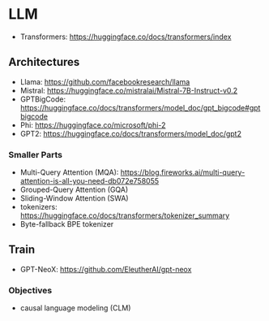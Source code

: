# LLM

- Transformers: https://huggingface.co/docs/transformers/index

## Architectures
- Llama: https://github.com/facebookresearch/llama
- Mistral: https://huggingface.co/mistralai/Mistral-7B-Instruct-v0.2
- GPTBigCode: https://huggingface.co/docs/transformers/model_doc/gpt_bigcode#gptbigcode
- Phi: https://huggingface.co/microsoft/phi-2
- GPT2: https://huggingface.co/docs/transformers/model_doc/gpt2

### Smaller Parts
- Multi-Query Attention (MQA): https://blog.fireworks.ai/multi-query-attention-is-all-you-need-db072e758055
- Grouped-Query Attention (GQA)
- Sliding-Window Attention (SWA)
- tokenizers: https://huggingface.co/docs/transformers/tokenizer_summary
- Byte-fallback BPE tokenizer


## Train
- GPT-NeoX: https://github.com/EleutherAI/gpt-neox

### Objectives 
- causal language modeling (CLM)


